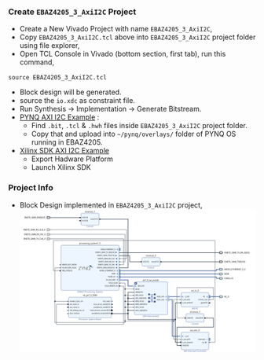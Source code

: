 ### Create `EBAZ4205_3_AxiI2C` Project
- Create a New Vivado Project with name `EBAZ4205_3_AxiI2C`,
- Copy `EBAZ4205_3_AxiI2C.tcl` above into `EBAZ4205_3_AxiI2C` project folder using file explorer,
- Open TCL Console in Vivado (bottom section, first tab), run this command,
```
source EBAZ4205_3_AxiI2C.tcl
```
- Block design will be generated.
- source the `io.xdc` as constraint file.
- Run Synthesis -> Implementation -> Generate Bitstream.
- [PYNQ AXI I2C Example](../../../PYNQ/3_AxiI2C/) :
    - Find `.bit`, `.tcl` & `.hwh` files inside `EBAZ4205_3_AxiI2C` project folder.
    - Copy that and upload into `~/pynq/overlays/` folder of PYNQ OS running in EBAZ4205.
- [Xilinx SDK AXI I2C Example](../../../XilinxSDK/3_AxiI2C)
    - Export Hadware Platform
    - Launch Xilinx SDK
### Project Info
- Block Design implemented in `EBAZ4205_3_AxiI2C` project,
![](../../../resource/EBAZ4205_3_AxiI2C_BlockDesign.png)